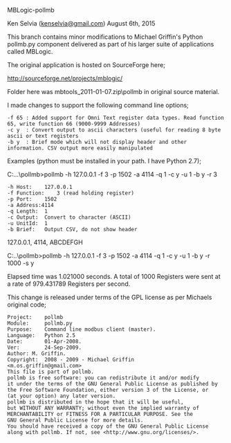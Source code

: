 MBLogic-pollmb

Ken Selvia (kenselvia@gmail.com) August 6th, 2015

This branch contains minor modifications to Michael Griffin's Python pollmb.py component 
delivered as part of his larger suite of applications called MBLogic.

The original application is hosted on SourceForge here;

http://sourceforge.net/projects/mblogic/

Folder here was mbtools_2011-01-07.zip\pollmb in original source material.

I made changes to support the following command line options;

	-f 65 : Added support for Omni Text register data types. Read function 65, write function 66 (9000-9999 Addresses)
	-c y  : Convert output to ascii characters (useful for reading 8 byte ascii or text registers
	-b y  : Brief mode which will not display header and other information. CSV output more easily manipulated

Examples (python must be installed in your path. I have Python 2.7);

C:\...\pollmb>pollmb -h 127.0.0.1 -f 3 -p 1502 -a 4114 -q 1 -c y -u 1 -b y -r 3

	-h Host:	127.0.0.1
	-f Function:	3 (read holding register)
	-p Port:	1502
	-a Address:4114
	-q Length:	1
	-c Output:	Convert to character (ASCII)
	-u UnitId:	1
	-b Brief:	Output CSV, do not show header

127.0.0.1, 4114, ABCDEFGH

C:\..\pollmb>pollmb -h 127.0.0.1 -f 3 -p 1502 -a 4114 -q 1 -c y -u 1 -b y -r 1000 -s y

Elapsed time was 1.021000 seconds.
A total of 1000 Registers were sent at a rate of 979.431789 Registers per second.


This change is released under terms of the GPL license as per Michaels original code;

	Project: 	pollmb
	Module: 	pollmb.py
	Purpose: 	Command line modbus client (master).
	Language:	Python 2.5
	Date:		01-Apr-2008.
	Ver:		24-Sep-2009.
	Author:	M. Griffin.
	Copyright:	2008 - 2009 - Michael Griffin       <m.os.griffin@gmail.com>
	This file is part of pollmb.
	pollmb is free software: you can redistribute it and/or modify
	it under the terms of the GNU General Public License as published by
	the Free Software Foundation, either version 3 of the License, or
	(at your option) any later version.
	pollmb is distributed in the hope that it will be useful,
	but WITHOUT ANY WARRANTY; without even the implied warranty of
	MERCHANTABILITY or FITNESS FOR A PARTICULAR PURPOSE. See the
	GNU General Public License for more details.
	You should have received a copy of the GNU General Public License
	along with pollmb. If not, see <http://www.gnu.org/licenses/>.
